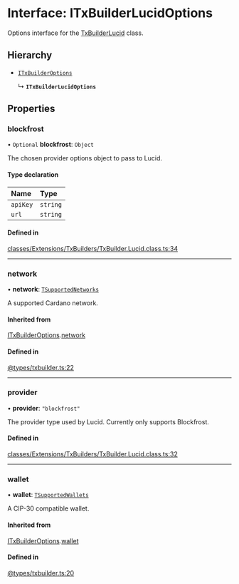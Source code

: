 # Interface: ITxBuilderLucidOptions

Options interface for the [TxBuilderLucid](../classes/TxBuilderLucid.md) class.

## Hierarchy

- [`ITxBuilderOptions`](ITxBuilderOptions.md)

  ↳ **`ITxBuilderLucidOptions`**

## Properties

### blockfrost

• `Optional` **blockfrost**: `Object`

The chosen provider options object to pass to Lucid.

#### Type declaration

| Name | Type |
| :------ | :------ |
| `apiKey` | `string` |
| `url` | `string` |

#### Defined in

[classes/Extensions/TxBuilders/TxBuilder.Lucid.class.ts:34](https://github.com/SundaeSwap-finance/sundae-sdk/blob/main/packages/core/src/classes/Extensions/TxBuilders/TxBuilder.Lucid.class.ts#L34)

___

### network

• **network**: [`TSupportedNetworks`](../modules.md#tsupportednetworks)

A supported Cardano network.

#### Inherited from

[ITxBuilderOptions](ITxBuilderOptions.md).[network](ITxBuilderOptions.md#network)

#### Defined in

[@types/txbuilder.ts:22](https://github.com/SundaeSwap-finance/sundae-sdk/blob/main/packages/core/src/@types/txbuilder.ts#L22)

___

### provider

• **provider**: ``"blockfrost"``

The provider type used by Lucid. Currently only supports Blockfrost.

#### Defined in

[classes/Extensions/TxBuilders/TxBuilder.Lucid.class.ts:32](https://github.com/SundaeSwap-finance/sundae-sdk/blob/main/packages/core/src/classes/Extensions/TxBuilders/TxBuilder.Lucid.class.ts#L32)

___

### wallet

• **wallet**: [`TSupportedWallets`](../modules.md#tsupportedwallets)

A CIP-30 compatible wallet.

#### Inherited from

[ITxBuilderOptions](ITxBuilderOptions.md).[wallet](ITxBuilderOptions.md#wallet)

#### Defined in

[@types/txbuilder.ts:20](https://github.com/SundaeSwap-finance/sundae-sdk/blob/main/packages/core/src/@types/txbuilder.ts#L20)
